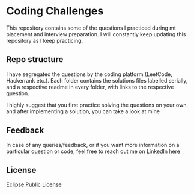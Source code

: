 # Coding Challenges

This repository contains some of the questions I practiced during mt placement and interview preparation. I will constantly keep updating this repository as I keep practicing.

## Repo structure

I have segregated the questions by the coding platform (LeetCode, Hackerrank etc.). Each folder contains the solutions files labelled serially, and a respective readme in every folder, with links to the respective question. 

I highly suggest that you first practice solving the questions on your own, and after implementing a solution, you can take a look at mine



## Feedback
In case of any queries/feedback, or if you want more information on a particular question or code, feel free to reach out me on LinkedIn [here](https://www.linkedin.com/in/nikhilthomasjohn/)


## License
[Eclipse Public License](https://www.eclipse.org/legal/epl-2.0/)